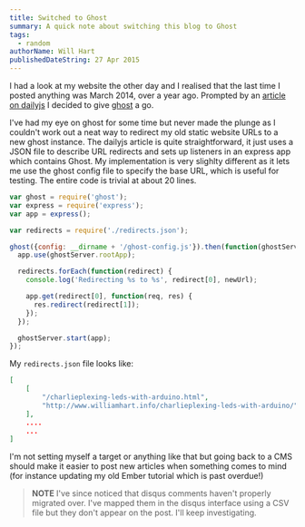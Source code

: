 ```yaml
---
title: Switched to Ghost
summary: A quick note about switching this blog to Ghost
tags:
  - random
authorName: Will Hart
publishedDateString: 27 Apr 2015
---
```


I had a look at my website the other day and I realised that the last time I
posted anything was March 2014, over a year ago. Prompted by an [article on
dailyjs](http://dailyjs.com/2015/04/23/migrating-dailyjs-to-ghost/) I decided to
give [ghost](https://ghost.org/) a go.

I've had my eye on ghost for some time but never made the plunge as I couldn't
work out a neat way to redirect my old static website URLs to a new ghost
instance. The dailyjs article is quite straightforward, it just uses a JSON file
to describe URL redirects and sets up listeners in an express app which contains
Ghost. My implementation is very slighlty different as it lets me use the ghost
config file to specify the base URL, which is useful for testing. The entire
code is trivial at about 20 lines.

```javascript
var ghost = require('ghost');
var express = require('express');
var app = express();

var redirects = require('./redirects.json');

ghost({config: __dirname + '/ghost-config.js'}).then(function(ghostServer) {
  app.use(ghostServer.rootApp);

  redirects.forEach(function(redirect) {
    console.log('Redirecting %s to %s', redirect[0], newUrl);

    app.get(redirect[0], function(req, res) {
      res.redirect(redirect[1]);
    });
  });

  ghostServer.start(app);
});
```

My `redirects.json` file looks like:

```json
[
    [
        "/charlieplexing-leds-with-arduino.html",
        "http://www.williamhart.info/charlieplexing-leds-with-arduino/"
    ],
    ....
    ...
]
```

I'm not setting myself a target or anything like that but going back to a CMS
should make it easier to post new articles when something comes to mind (for
instance updating my old Ember tutorial which is past overdue!)

> **NOTE** I've since noticed that disqus comments haven't properly migrated
> over. I've mapped them in the disqus interface using a CSV file but they don't
> appear on the post. I'll keep investigating.